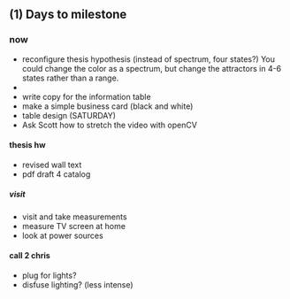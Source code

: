 ## (1) Days to milestone
### now 

- reconfigure thesis hypothesis (instead of spectrum, four states?) You could change the color as a spectrum, but change the attractors in 4-6 states rather than a range.
- 
- write copy for the information table
- make a simple business card (black and white)
- table design (SATURDAY)
- Ask Scott how to stretch the video with openCV

#### thesis hw

- revised wall text
- pdf draft 4 catalog

##### visit

- visit and take measurements
- measure TV screen at home
- look at power sources

#### call 2 chris

- plug for lights?
- disfuse lighting? (less intense) 



